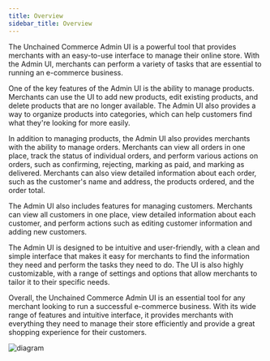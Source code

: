 ```yaml
---
title: Overview
sidebar_title: Overview
---
```


The Unchained Commerce Admin UI is a powerful tool that provides merchants with an easy-to-use interface to manage their online store. With the Admin UI, merchants can perform a variety of tasks that are essential to running an e-commerce business.

One of the key features of the Admin UI is the ability to manage products. Merchants can use the UI to add new products, edit existing products, and delete products that are no longer available. The Admin UI also provides a way to organize products into categories, which can help customers find what they're looking for more easily.

In addition to managing products, the Admin UI also provides merchants with the ability to manage orders. Merchants can view all orders in one place, track the status of individual orders, and perform various actions on orders, such as confirming, rejecting, marking as paid, and marking as delivered. Merchants can also view detailed information about each order, such as the customer's name and address, the products ordered, and the order total.

The Admin UI also includes features for managing customers. Merchants can view all customers in one place, view detailed information about each customer, and perform actions such as editing customer information and adding new customers.

The Admin UI is designed to be intuitive and user-friendly, with a clean and simple interface that makes it easy for merchants to find the information they need and perform the tasks they need to do. The UI is also highly customizable, with a range of settings and options that allow merchants to tailor it to their specific needs.

Overall, the Unchained Commerce Admin UI is an essential tool for any merchant looking to run a successful e-commerce business. With its wide range of features and intuitive interface, it provides merchants with everything they need to manage their store efficiently and provide a great shopping experience for their customers.

![diagram](/img/admin-ui/home.png)
